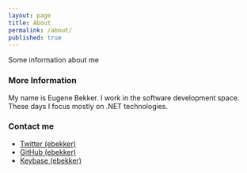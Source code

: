 ```yaml
---
layout: page
title: About
permalink: /about/
published: true
---
```


Some information about me

### More Information

My name is Eugene Bekker.  I work in the software development space.  These days I focus mostly on .NET technologies.

### Contact me

<!-- stolen from https://daveaglick.com/about thanks! -->
<ul class="list-unstyled">
    <li><a href="https://twitter.com/ebekker"><i
			class="fab fa-twitter"></i> Twitter (ebekker)</a></li>
    <li><a href="https://github.com/ebekker"><i
			class="fab fa-github"></i> GitHub (ebekker)</a></li>
    <li><a href="https://keybase.io/ebekker"><i
			class="fa fa-key"></i> Keybase (ebekker)</a></li>
    <!--<li><a href="http://stackoverflow.com/users/807064/daveaglick"><i
			class="fab fa-stack-overflow"></i> Stack Overflow (daveaglick)</a></li>-->
    <!--<li><a href="http://www.linkedin.com/pub/dave-glick/a/871/424/"><i
			class="fab fa-linkedin"></i> LinkedIn</a></li>-->
</ul>
